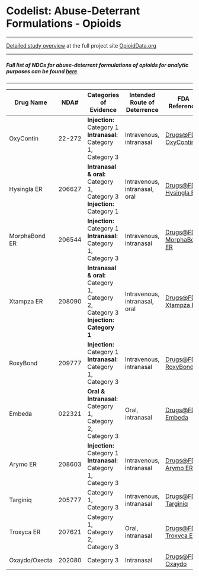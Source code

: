 # Codelist: Abuse-Deterrant Formulations - Opioids

_____

[Detailed study overview](https://www.opioiddata.org/studies/counfounding-opioid-safety-studies/) at the full project site [OpioidData.org](https://www.opioiddata.org)
<br>

_____

##### **Full list of NDCs for abuse-deterrent formulations of opioids for analytic purposes can be found [here](ADF_NDCs.csv)**

_____

|Drug Name|NDA#|Categories of Evidence|Intended Route of Deterrence|FDA Reference|Status|ER/IR|NDCs|FDA Documentation|
|---|---|---|------------|------|---|---|---|---|
|OxyContin|22-272|**Injection:** Category 1<br>**Intranasal:** Category 1, Category 3|Intravenous, intranasal|[Drugs@FDA: OxyContin](https://www.accessdata.fda.gov/scripts/cder/daf/index.cfm?event=overview.process&varApplNo=022272)|Active|ER|[OxyContin NDCs](OxyContin/oxycontin_NDCs.csv)|[OxyContin Documentation](OxyContin)|
|Hysingla ER|206627|**Intranasal & oral:** Category 1, Category 3<br>**Injection:** Category 1|Intravenous, intranasal, oral|[Drugs@FDA: Hysingla ER](https://www.accessdata.fda.gov/scripts/cder/daf/index.cfm?event=overview.process&varApplNo=206627)|Active|ER|[Hysingla NDCs](Hysingla_ER/hysingla_NDCs.csv)|[Hysingla Documentation](Hysingla_ER)|
|MorphaBond ER|206544|**Injection:** Category 1<br>**Intranasal:** Category 1, Category 3|Intravenous, intranasal|[Drugs@FDA: MorphaBond ER](https://www.accessdata.fda.gov/scripts/cder/daf/index.cfm?event=overview.process&varApplNo=206544)|Discontinued|ER|[MorphaBond NDCs](MorphaBond_ER/morphabond_NDCs.csv)|[MorphaBond Documentation](MorphaBond_ER)|
|Xtampza ER|208090|**Intranasal & oral:** Category 1, Category 2, Category 3<br>**Injection: Category 1**|	Intravenous, intranasal, oral|[Drugs@FDA: Xtampza ER](https://www.accessdata.fda.gov/scripts/cder/daf/index.cfm?event=overview.process&varApplNo=208090)|Active|ER|[Xtampza NDCs](Xtampza_ER/xtampza_NDCs.csv)|[Xtampza Documentation](Xtampza)|
|RoxyBond|209777|**Injection:** Category 1<br>**Intranasal:** Category 1, Category 3|Intravenous, intranasal|[Drugs@FDA: RoxyBond](https://www.accessdata.fda.gov/scripts/cder/daf/index.cfm?event=overview.process&varApplNo=209777)|Discontinued|IR| |[RoxyBond Documentation](RoxyBond)|
|Embeda|022321|**Oral & Intranasal:** Category 1, Category 2, Category 3|Oral, intranasal|[Drugs@FDA: Embeda](https://www.accessdata.fda.gov/scripts/cder/daf/index.cfm?event=BasicSearch.process)|Discontinued|ER|[Embeda NDCs](Embeda/embeda_NDCs.csv)|[Embeda Documentation](Embeda)|
|Arymo ER|208603|**Injection:** Category 1<br>**Intranasal:** Category 1, Category 3|Intravenous, intranasal|[Drugs@FDA: Arymo ER](https://www.accessdata.fda.gov/scripts/cder/daf/index.cfm?event=BasicSearch.process)|Discontinued|ER|[Arymo NDCs](Arymo_ER/arymo_NDCs.csv)|[Arymo Documentation](Arymo)|
|Targiniq|205777|Category 1, Category 3|Intravenous, intranasal|[Drugs@FDA: Targiniq](https://www.accessdata.fda.gov/scripts/cder/daf/index.cfm?event=BasicSearch.process)|Discontinued|ER| |[Targiniq Documentation](Targiniq)|
|Troxyca ER|207621|Category 1, Category 2, Category 3|Oral, intranasal|[Drugs@FDA: Troxyca ER](https://www.accessdata.fda.gov/scripts/cder/daf/index.cfm?event=BasicSearch.process)|Discontinued|ER| |[Troxyca Documentation](Troxyca)|
|Oxaydo/Oxecta|202080|Category 3|Intranasal|[Drugs@FDA: Oxaydo](https://www.accessdata.fda.gov/scripts/cder/daf/index.cfm?event=BasicSearch.process)|Active|IR|[Oxaydo/Oxecta NDCs](Oxaydo/oxaydo_NDCs.csv)|[Oxaydo Documentation](Oxaydo)|
